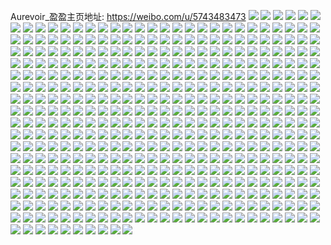 Aurevoir_盈盈主页地址: https://weibo.com/u/5743483473 
![](https://wx4.sinaimg.cn/mw2000/006gH4qdly1h8z13a8yxuj323835skjn.jpg) 
![](https://wx4.sinaimg.cn/mw2000/006gH4qdly1h8z13g6020j323u35shdw.jpg) 
![](https://wx4.sinaimg.cn/mw2000/006gH4qdly1h8z131iqz1j321h35su0z.jpg) 
![](https://wx4.sinaimg.cn/mw2000/006gH4qdly1h8z13n32mbj323u35sx6r.jpg) 
![](https://wx4.sinaimg.cn/mw2000/006gH4qdly1h8z14hb0icj320g35s7wk.jpg) 
![](https://wx4.sinaimg.cn/mw2000/006gH4qdly1h8z14pzyogj323u35sqv8.jpg) 
![](https://wx4.sinaimg.cn/mw2000/006gH4qdly1h8z14vflfhj323u35s4qr.jpg) 
![](https://wx4.sinaimg.cn/mw2000/006gH4qdly1h8wngpmt31j31hc0u0apl.jpg) 
![](https://wx4.sinaimg.cn/mw2000/006gH4qdly1h8t5z7l1scj321q34s7wj.jpg) 
![](https://wx4.sinaimg.cn/mw2000/006gH4qdly1h8t5zaofpfj323l35s1kz.jpg) 
![](https://wx4.sinaimg.cn/mw2000/006gH4qdly1h8t5zd9q00j323z34vqv6.jpg) 
![](https://wx4.sinaimg.cn/mw2000/006gH4qdly1h8t5zo0wxej33gg56ox72.jpg) 
![](https://wx4.sinaimg.cn/mw2000/006gH4qdly1h8t5zh36huj32dd35su0z.jpg) 
![](https://wx4.sinaimg.cn/mw2000/006gH4qdly1h8t5z40w2yj33gg56o4r0.jpg) 
![](https://wx4.sinaimg.cn/mw2000/006gH4qdly1h8qsm6cdpsj33gg56onpj.jpg) 
![](https://wx4.sinaimg.cn/mw2000/006gH4qdly1h8qsnaxl4xj33gg56o7wn.jpg) 
![](https://wx4.sinaimg.cn/mw2000/006gH4qdly1h8qsmlatlnj33gg56o7wr.jpg) 
![](https://wx4.sinaimg.cn/mw2000/006gH4qdly1h8qsmdh15wj33gg56onpk.jpg) 
![](https://wx4.sinaimg.cn/mw2000/006gH4qdly1h8qslzopnbj33gg56ou16.jpg) 
![](https://wx4.sinaimg.cn/mw2000/006gH4qdly1h8qsnlr4quj33gg56oe8b.jpg) 
![](https://wx4.sinaimg.cn/mw2000/006gH4qdly1h8oot14fjcj323u35sb2c.jpg) 
![](https://wx4.sinaimg.cn/mw2000/006gH4qdly1h8oot5b5r0j323u35shdx.jpg) 
![](https://wx4.sinaimg.cn/mw2000/006gH4qdly1h8oot9y24jj323u35sb2c.jpg) 
![](https://wx4.sinaimg.cn/mw2000/006gH4qdly1h8ootd9gs7j323u35sx6r.jpg) 
![](https://wx4.sinaimg.cn/mw2000/006gH4qdly1h8oosx6lw1j323u35sx6r.jpg) 
![](https://wx4.sinaimg.cn/mw2000/006gH4qdly1h8ootg9t9qj323u35s1kz.jpg) 
![](https://wx4.sinaimg.cn/mw2000/006gH4qdly1h8og5lh5ydj33c556ox6w.jpg) 
![](https://wx4.sinaimg.cn/mw2000/006gH4qdly1h8og5i7uyij33gg56ou15.jpg) 
![](https://wx4.sinaimg.cn/mw2000/006gH4qdly1h8og6dtz4wj33e1531qvg.jpg) 
![](https://wx4.sinaimg.cn/mw2000/006gH4qdly1h8og6knlluj33gg56o7wq.jpg) 
![](https://wx4.sinaimg.cn/mw2000/006gH4qdly1h8og4nm0emj33gg56o1l6.jpg) 
![](https://wx4.sinaimg.cn/mw2000/006gH4qdly1h8og6t8xokj33gg56onpn.jpg) 
![](https://wx4.sinaimg.cn/mw2000/006gH4qdly1h8hzhtkgedj32c0340qv8.jpg) 
![](https://wx4.sinaimg.cn/mw2000/006gH4qdly1h8hzhx7u7uj31r02c0npf.jpg) 
![](https://wx4.sinaimg.cn/mw2000/006gH4qdly1h8e4unxk2oj31v72qox6q.jpg) 
![](https://wx4.sinaimg.cn/mw2000/006gH4qdly1h8e4v69nu0j31ub2sgqv5.jpg) 
![](https://wx4.sinaimg.cn/mw2000/006gH4qdly1h8e4uv0pbej31zn2o14qr.jpg) 
![](https://wx4.sinaimg.cn/mw2000/006gH4qdly1h8e4ucvym6j31th2kbx6p.jpg) 
![](https://wx4.sinaimg.cn/mw2000/006gH4qdly1h8e4v2wo47j31u22tfhdu.jpg) 
![](https://wx4.sinaimg.cn/mw2000/006gH4qdly1h8e4ugt8cfj31q12njx6p.jpg) 
![](https://wx4.sinaimg.cn/mw2000/006gH4qdly1h7y541thl7j320m2ot7wj.jpg) 
![](https://wx4.sinaimg.cn/mw2000/006gH4qdly1h7y5483t5dj32bq36c7wl.jpg) 
![](https://wx4.sinaimg.cn/mw2000/006gH4qdly1h7wwvchr7qj31yz2mbhdv.jpg) 
![](https://wx4.sinaimg.cn/mw2000/006gH4qdly1h7wwv7svy0j31yz2mbqv7.jpg) 
![](https://wx4.sinaimg.cn/mw2000/006gH4qdly1h7wwvh9j8yj31y2340kjm.jpg) 
![](https://wx4.sinaimg.cn/mw2000/006gH4qdly1h7wwvkwajlj31y2340qv6.jpg) 
![](https://wx4.sinaimg.cn/mw2000/006gH4qdly1h7teua7u3ej30xc1e0k3g.jpg) 
![](https://wx4.sinaimg.cn/mw2000/006gH4qdly1h7teuaqqvrj30xc1e0wlh.jpg) 
![](https://wx4.sinaimg.cn/mw2000/006gH4qdly1h7teu9fripj30xc1e0dhd.jpg) 
![](https://wx4.sinaimg.cn/mw2000/006gH4qdly1h7teubnliij30xc1e0nav.jpg) 
![](https://wx4.sinaimg.cn/mw2000/006gH4qdly1h7teuc1m18j30xc1e043e.jpg) 
![](https://wx4.sinaimg.cn/mw2000/006gH4qdly1h7teuctcntj30xc1e0du6.jpg) 
![](https://wx4.sinaimg.cn/mw2000/006gH4qdly1h7scymtytdj33dw52ux6t.jpg) 
![](https://wx4.sinaimg.cn/mw2000/006gH4qdly1h7sczk3rn5j33do52ihdy.jpg) 
![](https://wx4.sinaimg.cn/mw2000/006gH4qdly1h7scxrlpyuj30xc1e07v5.jpg) 
![](https://wx4.sinaimg.cn/mw2000/006gH4qdly1h7sczoi2u4j30xc1e0x5q.jpg) 
![](https://wx4.sinaimg.cn/mw2000/006gH4qdly1h7sczozzpjj30xc0m80vc.jpg) 
![](https://wx4.sinaimg.cn/mw2000/006gH4qdly1h7sczpjo0ej30xc0p3adp.jpg) 
![](https://wx4.sinaimg.cn/mw2000/006gH4qdly1h7scuzgfddj324836c1ky.jpg) 
![](https://wx4.sinaimg.cn/mw2000/006gH4qdly1h7scveziwjj324836ckjl.jpg) 
![](https://wx4.sinaimg.cn/mw2000/006gH4qdly1h7scvs0tbuj324836cx6p.jpg) 
![](https://wx4.sinaimg.cn/mw2000/006gH4qdly1h7scw6u50bj324836cx6p.jpg) 
![](https://wx4.sinaimg.cn/mw2000/006gH4qdly1h7q13xzoatj32c0340kjq.jpg) 
![](https://wx4.sinaimg.cn/mw2000/006gH4qdly1h7q149jjjgj32c03404qu.jpg) 
![](https://wx4.sinaimg.cn/mw2000/006gH4qdly1h7q15i8dx2j32c0340nph.jpg) 
![](https://wx4.sinaimg.cn/mw2000/006gH4qdly1h7q15865dlj32c03401l2.jpg) 
![](https://wx4.sinaimg.cn/mw2000/006gH4qdly1h7q15p3k5lj31sc2dsqv7.jpg) 
![](https://wx4.sinaimg.cn/mw2000/006gH4qdly1h7q13dp0g7j31sc2dshdv.jpg) 
![](https://wx4.sinaimg.cn/mw2000/006gH4qdly1h7q15wzez9j31sc2ds4qr.jpg) 
![](https://wx4.sinaimg.cn/mw2000/006gH4qdly1h77jyozie9j32c0340ahj.jpg) 
![](https://wx4.sinaimg.cn/mw2000/006gH4qdly1h77jyxnxxoj32c03400zz.jpg) 
![](https://wx4.sinaimg.cn/mw2000/006gH4qdly1h77jygbmdsj32c0340n5f.jpg) 
![](https://wx4.sinaimg.cn/mw2000/006gH4qdly1h77jz5ql44j32c0340469.jpg) 
![](https://wx4.sinaimg.cn/mw2000/006gH4qdly1h73u7kgfwmj33402c0qv5.jpg) 
![](https://wx4.sinaimg.cn/mw2000/006gH4qdly1h73u7rkw94j33402c04qt.jpg) 
![](https://wx4.sinaimg.cn/mw2000/006gH4qdly1h73u7bquyvj32c035ahdy.jpg) 
![](https://wx4.sinaimg.cn/mw2000/006gH4qdly1h73u84mmubj32c035ab2a.jpg) 
![](https://wx4.sinaimg.cn/mw2000/006gH4qdly1h6x56jei5nj32c0340b2f.jpg) 
![](https://wx4.sinaimg.cn/mw2000/006gH4qdly1h6x56aw2efj32c0340e88.jpg) 
![](https://wx4.sinaimg.cn/mw2000/006gH4qdly1h6x56ukkegj32c02wc7wm.jpg) 
![](https://wx4.sinaimg.cn/mw2000/006gH4qdly1h6x55zopifj32be36c7wm.jpg) 
![](https://wx4.sinaimg.cn/mw2000/006gH4qdly1h6x57ap0y0j320b2tke7b.jpg) 
![](https://wx4.sinaimg.cn/mw2000/006gH4qdly1h6x5762abfj32762um7wl.jpg) 
![](https://wx4.sinaimg.cn/mw2000/006gH4qdly1h6l7hzp5pij32c0340u0x.jpg) 
![](https://wx4.sinaimg.cn/mw2000/006gH4qdly1h6l7hx987jj32c035yaua.jpg) 
![](https://wx4.sinaimg.cn/mw2000/006gH4qdly1h6l70vzvanj32c0340e04.jpg) 
![](https://wx4.sinaimg.cn/mw2000/006gH4qdly1h6l70ze7cvj32c036q4qs.jpg) 
![](https://wx4.sinaimg.cn/mw2000/006gH4qdly1h6l713r55tj32c0340h98.jpg) 
![](https://wx4.sinaimg.cn/mw2000/006gH4qdly1h6kcfo9z65j32c03407wj.jpg) 
![](https://wx4.sinaimg.cn/mw2000/006gH4qdly1h6gqor53j4j32c02c0hdu.jpg) 
![](https://wx4.sinaimg.cn/mw2000/006gH4qdly1h6gqos1thvj32c02c0hdu.jpg) 
![](https://wx4.sinaimg.cn/mw2000/006gH4qdly1h6gqot4388j32c02c0hdu.jpg) 
![](https://wx4.sinaimg.cn/mw2000/006gH4qdly1h6gqouaw46j32bx2c07wj.jpg) 
![](https://wx4.sinaimg.cn/mw2000/006gH4qdly1h6dev0gzbfj32bz2uvhaf.jpg) 
![](https://wx4.sinaimg.cn/mw2000/006gH4qdly1h6deuye7knj32c0340k98.jpg) 
![](https://wx4.sinaimg.cn/mw2000/006gH4qdly1h6dev3emlgj31tm2ji7wi.jpg) 
![](https://wx4.sinaimg.cn/mw2000/006gH4qdly1h6dev6etafj31kw2gnhdu.jpg) 
![](https://wx4.sinaimg.cn/mw2000/006gH4qdly1h6desmnn5zj33402c0e81.jpg) 
![](https://wx4.sinaimg.cn/mw2000/006gH4qdly1h6desrss5zj33402c04qt.jpg) 
![](https://wx4.sinaimg.cn/mw2000/006gH4qdly1h6desx8sjij33402c0u10.jpg) 
![](https://wx4.sinaimg.cn/mw2000/006gH4qdly1h6det15v0nj31sc2ds4qr.jpg) 
![](https://wx4.sinaimg.cn/mw2000/006gH4qdly1h6det6tn0pj32c033y7q0.jpg) 
![](https://wx4.sinaimg.cn/mw2000/006gH4qdly1h6desgt7o1j33402c0azo.jpg) 
![](https://wx4.sinaimg.cn/mw2000/006gH4qdly1h631vkuw5xj316o1kw7u6.jpg) 
![](https://wx4.sinaimg.cn/mw2000/006gH4qdly1h631vd96eaj318x1kwwjz.jpg) 
![](https://wx4.sinaimg.cn/mw2000/006gH4qdly1h5ygtapa0mj30zo256txo.jpg) 
![](https://wx4.sinaimg.cn/mw2000/006gH4qdly1h5mv779rlqj32c03404qq.jpg) 
![](https://wx4.sinaimg.cn/mw2000/006gH4qdly1h5fmud9shuj32c03407wi.jpg) 
![](https://wx4.sinaimg.cn/mw2000/006gH4qdly1h4kcia5u71j313u0tun90.jpg) 
![](https://wx4.sinaimg.cn/mw2000/006gH4qdly1h4ihy985kxj30gw0gw41l.jpg) 
![](https://wx4.sinaimg.cn/mw2000/006gH4qdly1h4cmgsixibj31w02kchdt.jpg) 
![](https://wx4.sinaimg.cn/mw2000/006gH4qdly1h4cmfkkbjkj32c0340x6p.jpg) 
![](https://wx4.sinaimg.cn/mw2000/006gH4qdly1h4arsve99rj30u013q4du.jpg) 
![](https://wx4.sinaimg.cn/mw2000/006gH4qdly1h43dhhht1gj32c0340hdt.jpg) 
![](https://wx4.sinaimg.cn/mw2000/006gH4qdly1h43dhm2filj31w02iox6p.jpg) 
![](https://wx4.sinaimg.cn/mw2000/006gH4qdly1h3yk2m934dj31pn1pnkjl.jpg) 
![](https://wx4.sinaimg.cn/mw2000/006gH4qdly1h3wx173czfj32io1w0qv8.jpg) 
![](https://wx4.sinaimg.cn/mw2000/006gH4qdly1h3wx19cujkj32io1r0e84.jpg) 
![](https://wx4.sinaimg.cn/mw2000/006gH4qdly1h3wx1b6j8uj31w02ioe82.jpg) 
![](https://wx4.sinaimg.cn/mw2000/006gH4qdly1h3wx1e1dmyj31w02io7wi.jpg) 
![](https://wx4.sinaimg.cn/mw2000/006gH4qdly1h3wx1cekxnj31kx2bmb2a.jpg) 
![](https://wx4.sinaimg.cn/mw2000/006gH4qdly1h3wx1hb3g6j31w02io7wi.jpg) 
![](https://wx4.sinaimg.cn/mw2000/006gH4qdly1h3wx1fyelnj31w02ioe83.jpg) 
![](https://wx4.sinaimg.cn/mw2000/006gH4qdly1h3wx1ipuprj31w02iokjn.jpg) 
![](https://wx4.sinaimg.cn/mw2000/006gH4qdly1h3wx14ynpyj31w02iou0y.jpg) 
![](https://wx4.sinaimg.cn/mw2000/006gH4qdly1h3ocgam570j32in2inhdu.jpg) 
![](https://wx4.sinaimg.cn/mw2000/006gH4qdly1h346poneydj316o1kw7f4.jpg) 
![](https://wx4.sinaimg.cn/mw2000/006gH4qdly1h32bawo4noj31w028fhdu.jpg) 
![](https://wx4.sinaimg.cn/mw2000/006gH4qdly1h32baodplxj31w02d8kjm.jpg) 
![](https://wx4.sinaimg.cn/mw2000/006gH4qdly1h32bacitx3j31bw1bwk9q.jpg) 
![](https://wx4.sinaimg.cn/mw2000/006gH4qdly1h2ytr9tfrqj30zk1begv9.jpg) 
![](https://wx4.sinaimg.cn/mw2000/006gH4qdly1h2ytr95ojyj31r41lg4qp.jpg) 
![](https://wx4.sinaimg.cn/mw2000/006gH4qdly1h2shinfo03j30u00r4k2u.jpg) 
![](https://wx4.sinaimg.cn/mw2000/006gH4qdly1h2rybrteqnj30mi0u0grj.jpg) 
![](https://wx4.sinaimg.cn/mw2000/006gH4qdly1h2n9jl15skj30tb0i1n0j.jpg) 
![](https://wx4.sinaimg.cn/mw2000/006gH4qdly1h2ky5pcr97j31lw2ionpd.jpg) 
![](https://wx4.sinaimg.cn/mw2000/006gH4qdly1h2hgvuisyoj31ub2iox6p.jpg) 
![](https://wx4.sinaimg.cn/mw2000/006gH4qdly1h2di8428p6j30u01hcqgo.jpg) 
![](https://wx4.sinaimg.cn/mw2000/006gH4qdly1h2a81e299xj30u01hcduy.jpg) 
![](https://wx4.sinaimg.cn/mw2000/006gH4qdly1h2a81gc9uwj30zo256qv5.jpg) 
![](https://wx4.sinaimg.cn/mw2000/006gH4qdly1h28w2ctv0jj31ul1tdavf.jpg) 
![](https://wx4.sinaimg.cn/mw2000/006gH4qdly1h1wt9odyytj31ug2io4qp.jpg) 
![](https://wx4.sinaimg.cn/mw2000/006gH4qdly1h1ty1krcmpj31w02iox6p.jpg) 
![](https://wx4.sinaimg.cn/mw2000/006gH4qdly1h1stc0bm0nj32c0340qv5.jpg) 
![](https://wx4.sinaimg.cn/mw2000/006gH4qdly1h1stc0t4bsj30rh0t7tem.jpg) 
![](https://wx4.sinaimg.cn/mw2000/006gH4qdly1h1stbyx0ttj32c0340kjl.jpg) 
![](https://wx4.sinaimg.cn/mw2000/006gH4qdly1h1bwz7an33j310y1jkqhf.jpg) 
![](https://wx4.sinaimg.cn/mw2000/006gH4qdly1h13v42p4c9j31w02fgx6p.jpg) 
![](https://wx4.sinaimg.cn/mw2000/006gH4qdly1h13v45cttyj31w02ioqv5.jpg) 
![](https://wx4.sinaimg.cn/mw2000/006gH4qdly1h13v47p944j31w02hbhdt.jpg) 
![](https://wx4.sinaimg.cn/mw2000/006gH4qdly1h0zsz0jvs2j31mu1mukff.jpg) 
![](https://wx4.sinaimg.cn/mw2000/006gH4qdly1h0ta6zha44j315o1qitzt.jpg) 
![](https://wx4.sinaimg.cn/mw2000/006gH4qdly1h0ta6y3md5j31jk111ng3.jpg) 
![](https://wx4.sinaimg.cn/mw2000/006gH4qdly1h0ta70ybl1j315o1qi1kx.jpg) 
![](https://wx4.sinaimg.cn/mw2000/006gH4qdly1h0ta72gyuej315o1qikgj.jpg) 
![](https://wx4.sinaimg.cn/mw2000/006gH4qdly1h0ta742e6ij315o1qi1es.jpg) 
![](https://wx4.sinaimg.cn/mw2000/006gH4qdly1h0ta75p9gfj315o1qitxi.jpg) 
![](https://wx4.sinaimg.cn/mw2000/006gH4qdly1h03yo4j5r8j31cq1zab29.jpg) 
![](https://wx4.sinaimg.cn/mw2000/006gH4qdly1h03yo33izyj31a41xk7wh.jpg) 
![](https://wx4.sinaimg.cn/mw2000/006gH4qdly1h03yjh7fzaj31w02ioqv5.jpg) 
![](https://wx4.sinaimg.cn/mw2000/006gH4qdly1h03yjjk6fzj31w02io4qq.jpg) 
![](https://wx4.sinaimg.cn/mw2000/006gH4qdly1h03yjksjwlj31w02iou0x.jpg) 
![](https://wx4.sinaimg.cn/mw2000/006gH4qdly1h03yjfzbfyj31w02iohdt.jpg) 
![](https://wx4.sinaimg.cn/mw2000/006gH4qdly1h03yifphu1j31w02iob2b.jpg) 
![](https://wx4.sinaimg.cn/mw2000/006gH4qdly1h03yihr0vlj31w02io7wj.jpg) 
![](https://wx4.sinaimg.cn/mw2000/006gH4qdly1h03yid546gj31w02io7wj.jpg) 
![](https://wx4.sinaimg.cn/mw2000/006gH4qdly1gzntr4plntj314010yakp.jpg) 
![](https://wx4.sinaimg.cn/mw2000/006gH4qdly1gzntr59q7vj314010y10q.jpg) 
![](https://wx4.sinaimg.cn/mw2000/006gH4qdly1gzntrcz1kyj316o0sgjxz.jpg) 
![](https://wx4.sinaimg.cn/mw2000/006gH4qdly1gzntr3ukw2j31jk111qcb.jpg) 
![](https://wx4.sinaimg.cn/mw2000/006gH4qdly1gzbmkaivfej30zo256aeh.jpg) 
![](https://wx4.sinaimg.cn/mw2000/006gH4qdly1gy90cw6myuj32io1w07wh.jpg) 
![](https://wx4.sinaimg.cn/mw2000/006gH4qdly1gxxzi14kcsj31oh2io1kz.jpg) 
![](https://wx4.sinaimg.cn/mw2000/006gH4qdly1gxxzhzw40ej31oh2iob2a.jpg) 
![](https://wx4.sinaimg.cn/mw2000/006gH4qdly1gxau2fbggtj31h70t9k44.jpg) 
![](https://wx4.sinaimg.cn/mw2000/006gH4qdly1gx6e9nc34zj31w02iob29.jpg) 
![](https://wx4.sinaimg.cn/mw2000/006gH4qdly1gwzoskd499j32c02c0e83.jpg) 
![](https://wx4.sinaimg.cn/mw2000/006gH4qdly1gwzoslg4cvj31sc1sckjm.jpg) 
![](https://wx4.sinaimg.cn/mw2000/006gH4qdly1gwzosmepg1j32c02c0b2b.jpg) 
![](https://wx4.sinaimg.cn/mw2000/006gH4qdly1gwzosn2ezpj31w01w0qv5.jpg) 
![](https://wx4.sinaimg.cn/mw2000/006gH4qdly1gwzosons61j32c02c01l0.jpg) 
![](https://wx4.sinaimg.cn/mw2000/006gH4qdly1gwzospfrhzj31w01w0kjl.jpg) 
![](https://wx4.sinaimg.cn/mw2000/006gH4qdly1gwys0mwwlwj30th0rrwjy.jpg) 
![](https://wx4.sinaimg.cn/mw2000/006gH4qdly1gwsxa19b8ij32c0340e82.jpg) 
![](https://wx4.sinaimg.cn/mw2000/006gH4qdly1gwr6ug9atrj30k00zkwle.jpg) 
![](https://wx4.sinaimg.cn/mw2000/006gH4qdly1gwamcz0qnkj324b2u8qv5.jpg) 
![](https://wx4.sinaimg.cn/mw2000/006gH4qdly1gw32umx9o4j32c02c0hdu.jpg) 
![](https://wx4.sinaimg.cn/mw2000/006gH4qdly1gw2gj24bw0j34802tcqv7.jpg) 
![](https://wx4.sinaimg.cn/mw2000/006gH4qdly1gw2gizv08ej34802tc1l0.jpg) 
![](https://wx4.sinaimg.cn/mw2000/006gH4qdly1gw2gj43jbaj34802tce83.jpg) 
![](https://wx4.sinaimg.cn/mw2000/006gH4qdly1gw197gfta6j32tc4804qt.jpg) 
![](https://wx4.sinaimg.cn/mw2000/006gH4qdly1gw197ndvtjj32tc480kjo.jpg) 
![](https://wx4.sinaimg.cn/mw2000/006gH4qdly1gw1973kctnj32tc480e84.jpg) 
![](https://wx4.sinaimg.cn/mw2000/006gH4qdly1gvzx9xxbvrj31sc2dsb2a.jpg) 
![](https://wx4.sinaimg.cn/mw2000/006gH4qdly1gvxs2iz7pjj31sc2dsazy.jpg) 
![](https://wx4.sinaimg.cn/mw2000/006gH4qdly1gvxs3adhrdj31sc2dskjl.jpg) 
![](https://wx4.sinaimg.cn/mw2000/006gH4qdly1gvxs2qzv04j31sc2ds7wh.jpg) 
![](https://wx4.sinaimg.cn/mw2000/006gH4qdly1gvxs2xudj1j31sc2ds7wh.jpg) 
![](https://wx4.sinaimg.cn/mw2000/006gH4qdly1gvnw1l2071j60r80f5q5802.jpg) 
![](https://wx4.sinaimg.cn/mw2000/006gH4qdly1gv8fainryej61sc2dsx6p02.jpg) 
![](https://wx4.sinaimg.cn/mw2000/006gH4qdly1gv8faj8ytvj61sc2dsu0x02.jpg) 
![](https://wx4.sinaimg.cn/mw2000/006gH4qdly1guqc5y2g9ij62c03401kz02.jpg) 
![](https://wx4.sinaimg.cn/mw2000/006gH4qdly1guitkwnrrzj31w02io7wi.jpg) 
![](https://wx4.sinaimg.cn/mw2000/006gH4qdly1guitkvg2zfj61w02iox6p02.jpg) 
![](https://wx4.sinaimg.cn/mw2000/006gH4qdly1guaw9yv6urj60u005z76p02.jpg) 
![](https://wx4.sinaimg.cn/mw2000/006gH4qdly1gu2rtyusbzj33402c0qv7.jpg) 
![](https://wx4.sinaimg.cn/mw2000/006gH4qdly1gty6bamzabj32c0340e83.jpg) 
![](https://wx4.sinaimg.cn/mw2000/006gH4qdly1gtt7veysdsj32bz2711l0.jpg) 
![](https://wx4.sinaimg.cn/mw2000/006gH4qdly1gthpscm4wwj32io1w0kjn.jpg) 
![](https://wx4.sinaimg.cn/mw2000/006gH4qdly1gthpsdzyjnj32io1v1e83.jpg) 
![](https://wx4.sinaimg.cn/mw2000/006gH4qdly1gthpsforjfj32io1w01kz.jpg) 
![](https://wx4.sinaimg.cn/mw2000/006gH4qdly1gthpsgu34fj32io1w0npd.jpg) 
![](https://wx4.sinaimg.cn/mw2000/006gH4qdly1gthpsk0z5jj32io1w07wj.jpg) 
![](https://wx4.sinaimg.cn/mw2000/006gH4qdly1gthpsi4ua7j32io1w0kjm.jpg) 
![](https://wx4.sinaimg.cn/mw2000/006gH4qdly1gthpsl9fqcj32io1w04qq.jpg) 
![](https://wx4.sinaimg.cn/mw2000/006gH4qdly1gthpsmhi1zj32io1w0b2b.jpg) 
![](https://wx4.sinaimg.cn/mw2000/006gH4qdly1gthpsoe98nj32c0340u11.jpg) 
![](https://wx4.sinaimg.cn/mw2000/006gH4qdly1gthndod944j31w02io1kz.jpg) 
![](https://wx4.sinaimg.cn/mw2000/006gH4qdly1gthndqzkl6j31w02iob2c.jpg) 
![](https://wx4.sinaimg.cn/mw2000/006gH4qdly1gthndmy63bj31su2ioe83.jpg) 
![](https://wx4.sinaimg.cn/mw2000/006gH4qdly1gthndsopntj31ub2iox6q.jpg) 
![](https://wx4.sinaimg.cn/mw2000/006gH4qdly1gtfni24nqzj31sc2dsx6p.jpg) 
![](https://wx4.sinaimg.cn/mw2000/006gH4qdly1gtfni43rl0j31sc2dsx6p.jpg) 
![](https://wx4.sinaimg.cn/mw2000/006gH4qdly1gtfni6vweij31sc2dsnpe.jpg) 
![](https://wx4.sinaimg.cn/mw2000/006gH4qdly1gtfni8rv8uj31sc2dsnpd.jpg) 
![](https://wx4.sinaimg.cn/mw2000/006gH4qdly1gtfnk8hm4gj31sc2dsnpd.jpg) 
![](https://wx4.sinaimg.cn/mw2000/006gH4qdly1gtfnkabdrhj31sc2dsnpd.jpg) 
![](https://wx4.sinaimg.cn/mw2000/006gH4qdly1gt8ok5idcfj31w02io7wi.jpg) 
![](https://wx4.sinaimg.cn/mw2000/006gH4qdly1gt8ok1p2p8j31w02ioe82.jpg) 
![](https://wx4.sinaimg.cn/mw2000/006gH4qdly1gt2ft3rtexj30zo2567wh.jpg) 
![](https://wx4.sinaimg.cn/mw2000/006gH4qdly1gszabut815j32bu29gnpd.jpg) 
![](https://wx4.sinaimg.cn/mw2000/006gH4qdly1gsysrdpuajj313u0tudph.jpg) 
![](https://wx4.sinaimg.cn/mw2000/006gH4qdly1gsysr98dbqj30u01swtwh.jpg) 
![](https://wx4.sinaimg.cn/mw2000/006gH4qdly1gsu00xjf84j31w02jox6p.jpg) 
![](https://wx4.sinaimg.cn/mw2000/006gH4qdly1gsp2tbh3fvj31m62d2x6p.jpg) 
![](https://wx4.sinaimg.cn/mw2000/006gH4qdly1gsp2tdrymxj31u82iou0x.jpg) 
![](https://wx4.sinaimg.cn/mw2000/006gH4qdly1gsp2tffhn9j31ty295x6p.jpg) 
![](https://wx4.sinaimg.cn/mw2000/006gH4qdly1gsp2thkltej31w02kcb2a.jpg) 
![](https://wx4.sinaimg.cn/mw2000/006gH4qdly1gsp2tirplcj31hp2dokjl.jpg) 
![](https://wx4.sinaimg.cn/mw2000/006gH4qdly1gsp2t9q0kaj31uv2iob2a.jpg) 
![](https://wx4.sinaimg.cn/mw2000/006gH4qdly1gsnv6d1xsjj30u0106k38.jpg) 
![](https://wx4.sinaimg.cn/mw2000/006gH4qdly1gsnv4tytcaj32c0340npe.jpg) 
![](https://wx4.sinaimg.cn/mw2000/006gH4qdly1gsnv6beghmj30u0158aow.jpg) 
![](https://wx4.sinaimg.cn/mw2000/006gH4qdly1gsgwvn1r4gj30sy1drhdt.jpg) 
![](https://wx4.sinaimg.cn/mw2000/006gH4qdly1gsb821ckybj32c0340u0x.jpg) 
![](https://wx4.sinaimg.cn/mw2000/006gH4qdly1gsb81ytbv3j33402c01kx.jpg) 
![](https://wx4.sinaimg.cn/mw2000/006gH4qdly1gsb822na1nj313u0k6b29.jpg) 
![](https://wx4.sinaimg.cn/mw2000/006gH4qdly1gs46459dhhj30jg0ioaa6.jpg) 
![](https://wx4.sinaimg.cn/mw2000/006gH4qdly1gs31szhv7nj30zo06175e.jpg) 
![](https://wx4.sinaimg.cn/mw2000/006gH4qdly1gs31t2gu0pj32c0340e82.jpg) 
![](https://wx4.sinaimg.cn/mw2000/006gH4qdly1gs1uztgvndj30u00kqwwa.jpg) 
![](https://wx4.sinaimg.cn/mw2000/006gH4qdly1gs1uzu0zatj30sy0bbdi9.jpg) 
![](https://wx4.sinaimg.cn/mw2000/006gH4qdly1gs1uzun2jaj30ng0bygvm.jpg) 
![](https://wx4.sinaimg.cn/mw2000/006gH4qdly1gs1v04yz12j30zo256x6u.jpg) 
![](https://wx4.sinaimg.cn/mw2000/006gH4qdly1gs1v0cdkd4j30ja1bqtyc.jpg) 
![](https://wx4.sinaimg.cn/mw2000/006gH4qdly1gs1v09ihy8j32c03407wi.jpg) 
![](https://wx4.sinaimg.cn/mw2000/006gH4qdly1gs0cea03ijj30mi0u0tl3.jpg) 
![](https://wx4.sinaimg.cn/mw2000/006gH4qdly1grzjbgexdpj33402c0kjl.jpg) 
![](https://wx4.sinaimg.cn/mw2000/006gH4qdly1grzjbw7nxaj33402c0kjm.jpg) 
![](https://wx4.sinaimg.cn/mw2000/006gH4qdly1grx5b03sqdj32io1w0u0y.jpg) 
![](https://wx4.sinaimg.cn/mw2000/006gH4qdly1grx5az0mivj32io1w0x6q.jpg) 
![](https://wx4.sinaimg.cn/mw2000/006gH4qdly1grvvtjv6njj32c0340npe.jpg) 
![](https://wx4.sinaimg.cn/mw2000/006gH4qdly1grulu39u6cj32c0340u0x.jpg) 
![](https://wx4.sinaimg.cn/mw2000/006gH4qdly1grp50cktlvj31sc2ds1ky.jpg) 
![](https://wx4.sinaimg.cn/mw2000/006gH4qdly1grp50ey51yj31sc2ds4qq.jpg) 
![](https://wx4.sinaimg.cn/mw2000/006gH4qdly1grp4ujcdduj32io1w0hdu.jpg) 
![](https://wx4.sinaimg.cn/mw2000/006gH4qdly1grp50gjawmj31sc2ds4qq.jpg) 
![](https://wx4.sinaimg.cn/mw2000/006gH4qdly1grp50iuhwqj31w02ionpe.jpg) 
![](https://wx4.sinaimg.cn/mw2000/006gH4qdly1grp50kazbmj32io1w0e81.jpg) 
![](https://wx4.sinaimg.cn/mw2000/006gH4qdly1grmgwoit3vj30mi0u0dus.jpg) 
![](https://wx4.sinaimg.cn/mw2000/006gH4qdly1grkkaicxzgj30zo256qvb.jpg) 
![](https://wx4.sinaimg.cn/mw2000/006gH4qdly1grkkaj90jwj30u01be7wh.jpg) 
![](https://wx4.sinaimg.cn/mw2000/006gH4qdly1grhunzjfz0j32io1w0npe.jpg) 
![](https://wx4.sinaimg.cn/mw2000/006gH4qdly1gre5eay7f7j31w02iohdt.jpg) 
![](https://wx4.sinaimg.cn/mw2000/006gH4qdly1grcuzqdbnvj31w02ionpd.jpg) 
![](https://wx4.sinaimg.cn/mw2000/006gH4qdly1grb9wlczfej31sc2dskjm.jpg) 
![](https://wx4.sinaimg.cn/mw2000/006gH4qdly1gr6gw67qkfj32bz2ck1kx.jpg) 
![](https://wx4.sinaimg.cn/mw2000/006gH4qdly1gr6gw8l2emj32c0340hdu.jpg) 
![](https://wx4.sinaimg.cn/mw2000/006gH4qdly1gr490a8fsij31sc2dse82.jpg) 
![](https://wx4.sinaimg.cn/mw2000/006gH4qdly1gqyf8slracj33402c04qq.jpg) 
![](https://wx4.sinaimg.cn/mw2000/006gH4qdgy1gqxfcekd4gj33402c0kjl.jpg) 
![](https://wx4.sinaimg.cn/mw2000/006gH4qdgy1gqxfcc3lfij63402c0x6f02.jpg) 
![](https://wx4.sinaimg.cn/mw2000/006gH4qdgy1gqxfchmqzdj33402c0e81.jpg) 
![](https://wx4.sinaimg.cn/mw2000/006gH4qdgy1gqxf79e7qoj32io1w0e82.jpg) 
![](https://wx4.sinaimg.cn/mw2000/006gH4qdgy1gqxf7c8ysoj33402c0hdu.jpg) 
![](https://wx4.sinaimg.cn/mw2000/006gH4qdgy1gqxf779awmj31w02l1hdu.jpg) 
![](https://wx4.sinaimg.cn/mw2000/006gH4qdgy1gqxexw0ozej31sc2dsnpe.jpg) 
![](https://wx4.sinaimg.cn/mw2000/006gH4qdgy1gqxexx5l96j32c02c0b29.jpg) 
![](https://wx4.sinaimg.cn/mw2000/006gH4qdgy1gqxexzj7isj32c03404qq.jpg) 
![](https://wx4.sinaimg.cn/mw2000/006gH4qdgy1gqxey110zej317d2iu4qp.jpg) 
![](https://wx4.sinaimg.cn/mw2000/006gH4qdgy1gqxext6uz3j31ft2j7e81.jpg) 
![](https://wx4.sinaimg.cn/mw2000/006gH4qdgy1gqxey3w0a0j60rt3uwhdu02.jpg) 
![](https://wx4.sinaimg.cn/mw2000/006gH4qdgy1gqwii0wc1uj32c0340x6q.jpg) 
![](https://wx4.sinaimg.cn/mw2000/006gH4qdly1gqw62ii8ksj31o0280hdt.jpg) 
![](https://wx4.sinaimg.cn/mw2000/006gH4qdly1gqw68vhz1dj32c03401ky.jpg) 
![](https://wx4.sinaimg.cn/mw2000/006gH4qdly1gqw68x1fxqj31sc2dsb29.jpg) 
![](https://wx4.sinaimg.cn/mw2000/006gH4qdly1gqpa3yovn8j32io1w0qv6.jpg) 
![](https://wx4.sinaimg.cn/mw2000/006gH4qdly1gqpa404nm2j32io1w0qv6.jpg) 
![](https://wx4.sinaimg.cn/mw2000/006gH4qdly1gqoosl27b1j32bk298b29.jpg) 
![](https://wx4.sinaimg.cn/mw2000/006gH4qdly1gqgxrs9mnuj31o02807wi.jpg) 
![](https://wx4.sinaimg.cn/mw2000/006gH4qdly1gqgxrvzncmj32c02c01l0.jpg) 
![](https://wx4.sinaimg.cn/mw2000/006gH4qdly1gqgxrqdl6gj31o02804qq.jpg) 
![](https://wx4.sinaimg.cn/mw2000/006gH4qdly1gqgxrxg36tj31o0280x6p.jpg) 
![](https://wx4.sinaimg.cn/mw2000/006gH4qdly1gqa9lp4iswj31ul2iob2a.jpg) 
![](https://wx4.sinaimg.cn/mw2000/006gH4qdly1gqa9ln8u35j31uu2io7wi.jpg) 
![](https://wx4.sinaimg.cn/mw2000/006gH4qdly1gq6tsq3rswj32c0340x6q.jpg) 
![](https://wx4.sinaimg.cn/mw2000/006gH4qdly1gq25ezujqqj31w02cnu0y.jpg) 
![](https://wx4.sinaimg.cn/mw2000/006gH4qdly1gq25ew7vc6j33402c0e82.jpg) 
![](https://wx4.sinaimg.cn/mw2000/006gH4qdly1gq25f40ecjj32c02e7hdv.jpg) 
![](https://wx4.sinaimg.cn/mw2000/006gH4qdly1gpz6twcn95j32c0340b2a.jpg) 
![](https://wx4.sinaimg.cn/mw2000/006gH4qdly1gph89lsbxwj32c03401kx.jpg) 
![](https://wx4.sinaimg.cn/mw2000/006gH4qdly1gpcmlhsw14j30mi0midvi.jpg) 
![](https://wx4.sinaimg.cn/mw2000/006gH4qdly1gp21v0ne9zj32c02c0kjm.jpg) 
![](https://wx4.sinaimg.cn/mw2000/006gH4qdly1gof5z45c6mj30rt15pn9t.jpg) 
![](https://wx4.sinaimg.cn/mw2000/006gH4qdly1go83snt8yhj31w02io7wi.jpg) 
![](https://wx4.sinaimg.cn/mw2000/006gH4qdly1gmdnm8mlohj310z0mwahq.jpg) 
![](https://wx4.sinaimg.cn/mw2000/006gH4qdly1gm7t7abpmqj30yi1pch2d.jpg) 
![](https://wx4.sinaimg.cn/mw2000/006gH4qdly1glc8ny17ekj32c02c0b29.jpg) 
![](https://wx4.sinaimg.cn/mw2000/006gH4qdly1gkcdjvsgj6j32c02c0kjo.jpg) 
![](https://wx4.sinaimg.cn/mw2000/006gH4qdly1gkcdjwex15j30u00u076b.jpg) 
![](https://wx4.sinaimg.cn/mw2000/006gH4qdly1gkcdkiz37lj32c02c0b2a.jpg) 
![](https://wx4.sinaimg.cn/mw2000/006gH4qdly1gkcdkkbnjjj30rs1jke0v.jpg) 
![](https://wx4.sinaimg.cn/mw2000/006gH4qdly1gkcdjnxzqpj32c02c0b2a.jpg) 
![](https://wx4.sinaimg.cn/mw2000/006gH4qdly1gkcdklamo2j30rs1jk7j0.jpg) 
![](https://wx4.sinaimg.cn/mw2000/006gH4qdly1gk7jw0vuvej30ty05n750.jpg) 
![](https://wx4.sinaimg.cn/mw2000/006gH4qdly1gj20gvjagvj33401piu0x.jpg) 
![](https://wx4.sinaimg.cn/mw2000/006gH4qdly1git99b1advj30u01hcgz7.jpg) 
![](https://wx4.sinaimg.cn/mw2000/006gH4qdly1gi3fsweuptj31w01w0u0x.jpg) 
![](https://wx4.sinaimg.cn/mw2000/006gH4qdly1gi3fsr2xh1j32s022tx31.jpg) 
![](https://wx4.sinaimg.cn/mw2000/006gH4qdly1gi3ft19nnfj31w01w0kjl.jpg) 
![](https://wx4.sinaimg.cn/mw2000/006gH4qdly1ghmu0o5472j32c02n5x6p.jpg) 
![](https://wx4.sinaimg.cn/mw2000/006gH4qdly1ghmu0tle3cj32c02sk1ky.jpg) 
![](https://wx4.sinaimg.cn/mw2000/006gH4qdly1gfjlwnzi3zj31sr2io7wi.jpg) 
![](https://wx4.sinaimg.cn/mw2000/006gH4qdly1gfa77zwybrj316o1ku4hx.jpg) 
![](https://wx4.sinaimg.cn/mw2000/006gH4qdly1gedbrecrwmj30yi0qh7fl.jpg) 
![](https://wx4.sinaimg.cn/mw2000/006gH4qdly1gedbrf9mbsj30yi0qmwre.jpg) 
![](https://wx4.sinaimg.cn/mw2000/006gH4qdly1gcwyvmrsbxj32c02c0kjl.jpg) 
![](https://wx4.sinaimg.cn/mw2000/006gH4qdly1gcnqt8olatj30u00u07wh.jpg) 
![](https://wx4.sinaimg.cn/mw2000/006gH4qdly1gcja18xx9rj32c02c0u0x.jpg) 
![](https://wx4.sinaimg.cn/mw2000/006gH4qdly1gcjis2pe36j30yi1pc1kz.jpg) 
![](https://wx4.sinaimg.cn/mw2000/006gH4qdgy1gbfgpset6zj30u0140wqr.jpg) 
![](https://wx4.sinaimg.cn/mw2000/006gH4qdgy1gbfgpste8wj30u0140tk5.jpg) 
![](https://wx4.sinaimg.cn/mw2000/006gH4qdgy1gbda43vrzoj30u014048v.jpg) 
![](https://wx4.sinaimg.cn/mw2000/006gH4qdgy1gbda44vwewj30u0140tj2.jpg) 
![](https://wx4.sinaimg.cn/mw2000/006gH4qdgy1gb82dx9y46j30u01hc4qp.jpg) 
![](https://wx4.sinaimg.cn/mw2000/006gH4qdgy1gb42ncmckwj31400u0qa0.jpg) 
![](https://wx4.sinaimg.cn/mw2000/006gH4qdgy1gb422mx0zpj30u00u0ti7.jpg) 
![](https://wx4.sinaimg.cn/mw2000/006gH4qdgy1gb424gqez6j30u01inamc.jpg) 
![](https://wx4.sinaimg.cn/mw2000/006gH4qdgy1gb424fh7slj31zo0u0e2a.jpg) 
![](https://wx4.sinaimg.cn/mw2000/006gH4qdgy1gb0ndqtacdj30u0140qc9.jpg) 
![](https://wx4.sinaimg.cn/mw2000/006gH4qdgy1gb0ndriyqij30u0140qck.jpg) 
![](https://wx4.sinaimg.cn/mw2000/006gH4qdgy1gb0nds7zkyj30u0140wnd.jpg) 
![](https://wx4.sinaimg.cn/mw2000/006gH4qdgy1gb0ndq9h25j30u00u0k2x.jpg) 
![](https://wx4.sinaimg.cn/mw2000/006gH4qdgy1gazmu7meqoj30u0140alg.jpg) 
![](https://wx4.sinaimg.cn/mw2000/006gH4qdgy1gazmu8c1vzj30u0140gym.jpg) 
![](https://wx4.sinaimg.cn/mw2000/006gH4qdgy1gazmu985fsj31400u0ao7.jpg) 
![](https://wx4.sinaimg.cn/mw2000/006gH4qdgy1gazmu71p10j32650u0kj3.jpg) 
![](https://wx4.sinaimg.cn/mw2000/006gH4qdgy1gazmu9yz2qj30u00u0126.jpg) 
![](https://wx4.sinaimg.cn/mw2000/006gH4qdgy1gazmuaixjnj30u00u012r.jpg) 
![](https://wx4.sinaimg.cn/mw2000/006gH4qdly1g9fvfsawq6j32bc2bcu0x.jpg) 
![](https://wx4.sinaimg.cn/mw2000/006gH4qdly1g9fvft2fs8j32bc2bcqv5.jpg) 
![](https://wx4.sinaimg.cn/mw2000/006gH4qdly1g75i5aecbdj30pf0rxnbn.jpg) 
![](https://wx4.sinaimg.cn/mw2000/006gH4qdly1g7542uenkjj31w02io1ky.jpg) 
![](https://wx4.sinaimg.cn/mw2000/006gH4qdly1g6sj7ma1hpj316o1ku1kx.jpg) 
![](https://wx4.sinaimg.cn/mw2000/006gH4qdly1g6sj7l20pfj30rs1a1aru.jpg) 
![](https://wx4.sinaimg.cn/mw2000/006gH4qdly1g6sj7np3pdj316o1ku1kx.jpg) 
![](https://wx4.sinaimg.cn/mw2000/006gH4qdly1g6ld38x3v1j33402c0e81.jpg) 
![](https://wx4.sinaimg.cn/mw2000/006gH4qdly1g69dy20672j31id1ayhdt.jpg) 
![](https://wx4.sinaimg.cn/mw2000/006gH4qdly1g5orbkfsddj32c02c04qp.jpg) 
![](https://wx4.sinaimg.cn/mw2000/006gH4qdly1g4lim5jky8j32ib1m9kjl.jpg) 
![](https://wx4.sinaimg.cn/mw2000/006gH4qdly1g4knq6bb1wj32d61r04qp.jpg) 
![](https://wx4.sinaimg.cn/mw2000/006gH4qdly1g4dr91s5r5j32c02c0b2a.jpg) 
![](https://wx4.sinaimg.cn/mw2000/006gH4qdly1g4dr92plblj32c02c0b2a.jpg) 
![](https://wx4.sinaimg.cn/mw2000/006gH4qdly1g4dr93ilvlj32c02c0b2a.jpg) 
![](https://wx4.sinaimg.cn/mw2000/006gH4qdly1g4dr90u6jij32c02c0b2a.jpg) 
![](https://wx4.sinaimg.cn/mw2000/006gH4qdly1g3srbc7pc2j33402c0b2a.jpg) 
![](https://wx4.sinaimg.cn/mw2000/006gH4qdly1g3srbd4dqnj33402c0e82.jpg) 
![](https://wx4.sinaimg.cn/mw2000/006gH4qdly1g2y9i7ec3xj32c0340x6p.jpg) 
![](https://wx4.sinaimg.cn/mw2000/006gH4qdly1g2ol6jbvcxj316o1kunl5.jpg) 
![](https://wx4.sinaimg.cn/mw2000/006gH4qdly1g2ol6l8dnrj316o1kuqnk.jpg) 
![](https://wx4.sinaimg.cn/mw2000/006gH4qdly1g2ol6hnvzpj316o1ku1bp.jpg) 
![](https://wx4.sinaimg.cn/mw2000/006gH4qdly1g2ol6ne0fij30xc18g1kx.jpg) 
![](https://wx4.sinaimg.cn/mw2000/006gH4qdgy1g1yunxxqdmj33402c0x6p.jpg) 
![](https://wx4.sinaimg.cn/mw2000/006gH4qdgy1g1yuo006crj33402c01ky.jpg) 
![](https://wx4.sinaimg.cn/mw2000/006gH4qdgy1g1x7wqfjjyj31w02io7wk.jpg) 
![](https://wx4.sinaimg.cn/mw2000/006gH4qdgy1g1v6pk94mej31o02804qs.jpg) 
![](https://wx4.sinaimg.cn/mw2000/006gH4qdgy1g1v6po9w1gj31o029wu0z.jpg) 
![](https://wx4.sinaimg.cn/mw2000/006gH4qdgy1g1uczv4sxtj33402c07wh.jpg) 
![](https://wx4.sinaimg.cn/mw2000/006gH4qdgy1g1ucztwc9qj33402c0qv5.jpg) 
![](https://wx4.sinaimg.cn/mw2000/006gH4qdgy1g1uczwm85oj33402c0qv5.jpg) 
![](https://wx4.sinaimg.cn/mw2000/006gH4qdgy1g1uczy87d6j32c02c0hdt.jpg) 
![](https://wx4.sinaimg.cn/mw2000/006gH4qdly1fzgqpugbkaj31hc1hcx6q.jpg) 
![](https://wx4.sinaimg.cn/mw2000/006gH4qdly1fzgqpya72aj31hc1hcqv6.jpg) 
![](https://wx4.sinaimg.cn/mw2000/006gH4qdly1fzgqq0rnqjj31hc1hchdu.jpg) 
![](https://wx4.sinaimg.cn/mw2000/006gH4qdly1fzgqpquwwwj30jg0ie0uk.jpg) 
![](https://wx4.sinaimg.cn/mw2000/006gH4qdly1fzflqxpqzoj31hc1hc7wj.jpg) 
![](https://wx4.sinaimg.cn/mw2000/006gH4qdly1fz9vs3yohyj30dz0cedgw.jpg) 
![](https://wx4.sinaimg.cn/mw2000/006gH4qdly1fz1l5fq2odj318t1vrb2c.jpg) 
![](https://wx4.sinaimg.cn/mw2000/006gH4qdly1fz1l58f85ej319y1z5npg.jpg) 
![](https://wx4.sinaimg.cn/mw2000/006gH4qdly1fz1l5hxdtqj32c03407wi.jpg) 
![](https://wx4.sinaimg.cn/mw2000/006gH4qdly1fz1l9083yjj32c03407wi.jpg) 
![](https://wx4.sinaimg.cn/mw2000/006gH4qdly1fyqiafyf86j32c02c07wi.jpg) 
![](https://wx4.sinaimg.cn/mw2000/006gH4qdly1fyqiacdu54j32c02c0u12.jpg) 
![](https://wx4.sinaimg.cn/mw2000/006gH4qdly1fyqiaoc6ksj32c02c0u12.jpg) 
![](https://wx4.sinaimg.cn/mw2000/006gH4qdly1fyqiat6jcuj31hc1hc1kz.jpg) 
![](https://wx4.sinaimg.cn/mw2000/006gH4qdly1fyk9y8zcpuj30u0140ai5.jpg) 
![](https://wx4.sinaimg.cn/mw2000/006gH4qdly1fyk9y9az2qj30u0190wi9.jpg) 
![](https://wx4.sinaimg.cn/mw2000/006gH4qdly1fyk9y9vlx4j31400u0dqu.jpg) 
![](https://wx4.sinaimg.cn/mw2000/006gH4qdly1fyk9ya9zrxj31900u0wjz.jpg) 
![](https://wx4.sinaimg.cn/mw2000/006gH4qdly1fyk9y8flluj30u0140qcb.jpg) 
![](https://wx4.sinaimg.cn/mw2000/006gH4qdly1fyk9yauofvj30u0140qfo.jpg) 
![](https://wx4.sinaimg.cn/mw2000/006gH4qdly1fyk9ybjt9kj30u013ydrz.jpg) 
![](https://wx4.sinaimg.cn/mw2000/006gH4qdly1fyk9yc5stsj30u013ydqk.jpg) 
![](https://wx4.sinaimg.cn/mw2000/006gH4qdly1fyk9ycsolkj30u013yn86.jpg) 
![](https://wx4.sinaimg.cn/mw2000/006gH4qdly1fxtm6gpuxjj33402c0e82.jpg) 
![](https://wx4.sinaimg.cn/mw2000/006gH4qdly1fxtm6a8z92j33402c0e82.jpg) 
![](https://wx4.sinaimg.cn/mw2000/006gH4qdly1fxtm6lulm2j33402c0e82.jpg) 
![](https://wx4.sinaimg.cn/mw2000/006gH4qdly1fxtm6r33a3j33402c04qr.jpg) 
![](https://wx4.sinaimg.cn/mw2000/006gH4qdly1fxtm7pryapj33402c0u0x.jpg) 
![](https://wx4.sinaimg.cn/mw2000/006gH4qdly1fxtm7ufbp6j33402c0qv5.jpg) 
![](https://wx4.sinaimg.cn/mw2000/006gH4qdly1fwv14j0xpej32io1w0x6v.jpg) 
![](https://wx4.sinaimg.cn/mw2000/006gH4qdly1fwof0apcugj30c80c8abf.jpg) 
![](https://wx4.sinaimg.cn/mw2000/006gH4qdly1fw2di4853qj32im20y1l4.jpg) 
![](https://wx4.sinaimg.cn/mw2000/006gH4qdly1fw10ccxafuj32io1w0npj.jpg) 
![](https://wx4.sinaimg.cn/mw2000/006gH4qdly1fvdnypo8eej30j60j6mya.jpg) 
![](https://wx4.sinaimg.cn/mw2000/006gH4qdgy1fv9kxsrrxnj31hc1z4b2c.jpg) 
![](https://wx4.sinaimg.cn/mw2000/006gH4qdgy1fv9kyo6gpej31hc1z41l0.jpg) 
![](https://wx4.sinaimg.cn/mw2000/006gH4qdgy1fv9komzg2qj31hc1z41l0.jpg) 
![](https://wx4.sinaimg.cn/mw2000/006gH4qdgy1fv8d4snkr2j30rs0kugqb.jpg) 
![](https://wx4.sinaimg.cn/mw2000/006gH4qdgy1fv68bqrhjwj30ku0kuwhg.jpg) 
![](https://wx4.sinaimg.cn/mw2000/006gH4qdgy1fv68brnk3vj30ku0kumzx.jpg) 
![](https://wx4.sinaimg.cn/mw2000/006gH4qdly1fuywcxs6s2j30qs0kun1y.jpg) 
![](https://wx4.sinaimg.cn/mw2000/006gH4qdly1fuug32r7uyj30qo0qo45a.jpg) 
![](https://wx4.sinaimg.cn/mw2000/006gH4qdly1furwzl6uvfj31u92iou12.jpg) 
![](https://wx4.sinaimg.cn/mw2000/006gH4qdly1fupreaw2w6j30u0140786.jpg) 
![](https://wx4.sinaimg.cn/mw2000/006gH4qdly1fupreef2f9j31hc1z4npf.jpg) 
![](https://wx4.sinaimg.cn/mw2000/006gH4qdly1fuprea19n9j31u32io1l5.jpg) 
![](https://wx4.sinaimg.cn/mw2000/006gH4qdly1fupref2wobj30qo0zkk3v.jpg) 
![](https://wx4.sinaimg.cn/mw2000/006gH4qdly1fuo33r2thkj30qo17gwhw.jpg) 
![](https://wx4.sinaimg.cn/mw2000/006gH4qdly1fuo33raqfbj30qo1mmdkx.jpg) 
![](https://wx4.sinaimg.cn/mw2000/006gH4qdly1fubw984blrj31hc1hbn8j.jpg) 
